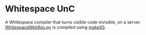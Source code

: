 # Whitespace UnC
A Whitespace compiler that turns visible code invisible, on a server.  
[WhitespaceWebRay.py](./WhitespaceWeb.py) is compiled using [makeX5](https://github.com/mostwonderfulboy/makeX/makeX5.py).
